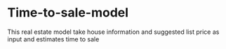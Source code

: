 # Time-to-sale-model
This real estate model take house information and suggested list price as input and estimates time to sale
